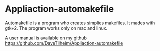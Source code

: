 # Appliaction-automakefile
Automakefile is a program who creates simplies makefiles. 
It mades with gtk+2.
The program works only on mac and linux.

A user manual is available on my github https://github.com/DaveTilheim/Appliaction-automakefile